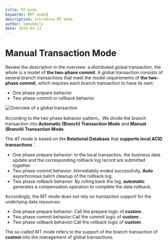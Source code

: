 ```yaml
---
title: MT mode
keywords: [MT mode]
description: introduce MT mode
author: kmmshmily
date: 2019-02-13
---
```


# Manual Transaction Mode

Review the description in the overview: a distributed global transaction, the whole is a model of **the two-phase commit**. A global transaction consists of several branch transactions that meet the model requirements of **the two-phase commit**, which requires each branch transaction to have its own:

- One phase prepare behavior
- Two phase commit or rollback behavior

![Overview of a global transaction](https://upload-images.jianshu.io/upload_images/4420767-e48f0284a037d1df.png?imageMogr2/auto-orient/strip%7CimageView2/2/w/1240)

According to the two phase behavior pattern，We divide the branch transaction into **Automatic (Branch) Transaction Mode** and **Manual (Branch) Transaction Mode**.

The AT mode is based on the **Relational Database** that **supports local ACID transactions**：

- One phase prepare behavior: In the local transaction, the business data update and the corresponding rollback log record are submitted together.
- Two phase commit behavior: Immediately ended successfully, **Auto** asynchronous batch cleanup of the rollback log.
- Two phase rollback behavior: By rolling back the log, **automatic** generates a compensation operation to complete the data rollback.

Accordingly, the MT mode does not rely on transaction support for the underlying data resources:

- One phase prepare behavior: Call the prepare logic of **custom** .
- Two phase commit behavior:Call the commit logic of **custom** .
- Two phase rollback behavior:Call the rollback logic of **custom** .

The so-called MT mode refers to the support of the branch transaction of **custom** into the management of global transactions.


